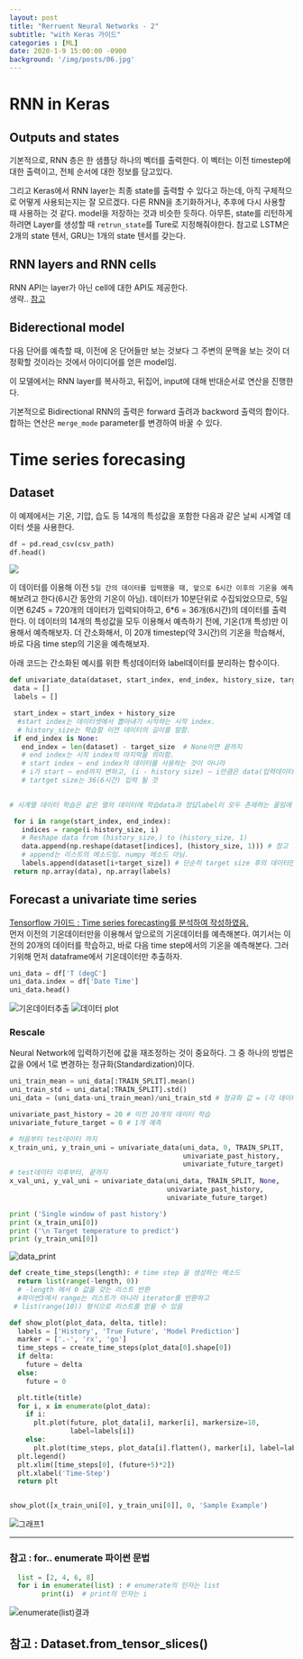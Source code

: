 ```yaml
---
layout: post
title: "Rerruent Neural Networks - 2"
subtitle: "with Keras 가이드"
categories : [ML]
date: 2020-1-9 15:00:00 -0900
background: '/img/posts/06.jpg'
---
```



# RNN in Keras

## Outputs and states
 기본적으로, RNN 층은 한 샘플당 하나의 벡터를 출력한다. 이 벡터는 이전 timestep에 대한 출력이고, 전체 순서에 대한 정보를 담고있다.

  그리고 Keras에서 RNN layer는 최종 state를 출력할 수 있다고 하는데, 아직 구체적으로 어떻게 사용되는지는 잘 모르겠다. 다른 RNN을 초기화하거나, 추후에 다시 사용할 때 사용하는 것 같다. model을 저장하는 것과 비슷한 듯하다. 아무튼, state를 리턴하게 하려면 Layer를 생성할 때 `retrun_state`를 Ture로 지정해줘야한다. 참고로 LSTM은 2개의 state 텐서, GRU는 1개의 state 텐서를 갖는다.


## RNN layers and RNN cells
 RNN API는 layer가 아닌 cell에 대한 API도 제공한다.  
 생략.. [참고](https://www.tensorflow.org/guide/keras/rnn#rnn_layers_and_rnn_cells)


## Biderectional model
 다음 단어를 예측할 때, 이전에 온 단어들만 보는 것보다 그 주변의 문맥을 보는 것이 더 정확할 것이라는 것에서 아이디어를 얻은 model임.

 이 모델에서는 RNN layer를 복사하고, 뒤집어, input에 대해 반대순서로  연산을 진행한다.
 
 기본적으로 Bidirectional RNN의 출력은 forward 출려과 backword 출력의 합이다. 합하는 연산은 `merge_mode` parameter를 변경하여 바꿀 수 있다.



# Time series forecasing
## Dataset
  이 예제에서는 기온, 기압, 습도 등 14개의 특성값을 포함한 다음과 같은 날씨 시계열 데이터 셋을 사용한다. 

  ``` python
df = pd.read_csv(csv_path)
df.head()
```
  ![](./images/2020-01-10-11-12-49.png)

 이 데이터를 이용해 이전 `5일 간의 데이터를 입력했을 때, 앞으로 6시간 이후의 기온을 예측`해보려고 한다(6시간 동안의 기온이 아님). 데이터가 10분단위로 수집되었으므로, 5일이면 6*24*5 = 720개의 데이터가 입력되야하고, 6*6 = 36개(6시간)의 데이터를 출력한다.
  이 데이터의 14개의 특성값을 모두 이용해서 예측하기 전에, 기온(1개 특성)만 이용해서 예측해보자. 더 간소화해서, 이 20개 timestep(약 3시간)의 기온을 학습해서, 바로 다음 time step의 기온을 예측해보자.

 아래 코드는 간소화된 예시를 위한 특성데이터와 label데이터를 분리하는 함수이다.

 ``` python
 def univariate_data(dataset, start_index, end_index, history_size, target_size):
  data = []
  labels = []

  start_index = start_index + history_size
   #start index는 데이터셋에서 뽑아내기 시작하는 시작 index.
   # history_size는 학습할 이전 데이터의 길이를 말함.
  if end_index is None:
    end_index = len(dataset) - target_size  # None이면 끝까지
    # end index는 시작 index의 마지막을 의미함.
    # start index ~ end index의 데이터를 사용하는 것이 아니라
    # i가 start ~ end까지 변하고, (i - history size) ~ i만큼은 data(입력데이터)가 되는 것이고, i ~ (i + target_size) 만큼은 label(정답)데이터가 됨.
    # tartget size는 36(6시간) 입력 될 것
    

 # 시계열 데이터 학습은 같은 열의 데이터에 학습data과 정답label이 모두 존재하는 꼴임에 주의.

  for i in range(start_index, end_index):
    indices = range(i-history_size, i)
    # Reshape data from (history_size,) to (history_size, 1)
    data.append(np.reshape(dataset[indices], (history_size, 1))) # 참고 : 넘파이 배열에 인덱스로 리스트를 전달하면, 리스트가 가리키는 인덱스 모두 반환.
    # append는 리스트의 메소드임. numpy 메소드 아님.
    labels.append(dataset[i+target_size]) # 단순히 target size 후의 데이터만 학습한다? 그 sequence 모두를 예측하는 것이 아님.
  return np.array(data), np.array(labels)
 ```



## Forecast a univariate time series
[Tensorflow 가이드 : Time series forecasting를 분석하여 작성하였음.](https://www.tensorflow.org/tutorials/structured_data/time_series)  
 먼저 이전의 기온데이터만을 이용해서 앞으로의 기온데이터를 예측해본다. 여기서는 이전의 20개의 데이터를 학습하고, 바로 다음 time step에서의 기온을 예측해본다.
그러기위해 먼저 dataframe에서 기온데이터만 추출하자.  

``` python
uni_data = df['T (degC']
uni_data.index = df['Date Time']
uni_data.head()
```
![기온데이터추출](./images/2020-01-10-13-16-24.png)
![데이터 plot](./images/2020-01-10-13-17-58.png)


### Rescale
 Neural Network에 입력하기전에 값을 재조정하는 것이 중요하다. 그 중 하나의 방법은 값을 0에서 1로 변경하는 정규화(Standardization)이다. 

``` python
uni_train_mean = uni_data[:TRAIN_SPLIT].mean()
uni_train_std = uni_data[:TRAIN_SPLIT].std()
uni_data = (uni_data-uni_train_mean)/uni_train_std # 정규화 값 = (각 데이터 - 평균) / 표준 편차
```


``` python
univariate_past_history = 20 # 이전 20개의 데이터 학습
univariate_future_target = 0 # 1개 예측

# 처음부터 test데이터 까지
x_train_uni, y_train_uni = univariate_data(uni_data, 0, TRAIN_SPLIT,
                                           univariate_past_history,
                                           univariate_future_target)
# test데이터 이후부터, 끝까지
x_val_uni, y_val_uni = univariate_data(uni_data, TRAIN_SPLIT, None,
                                       univariate_past_history,
                                       univariate_future_target)
```


``` python
print ('Single window of past history')
print (x_train_uni[0])
print ('\n Target temperature to predict')
print (y_train_uni[0])
```

![data_print](./images/2020-01-10-15-04-18.png)



``` python
def create_time_steps(length): # time step 을 생성하는 메소드
  return list(range(-length, 0))
  # -length 에서 0 값을 갖는 리스트 반환
  #파이썬3에서 range는 리스트가 아니라 iterator를 반환하고
 # list(range(10)) 형식으로 리스트를 얻을 수 있음

def show_plot(plot_data, delta, title):
  labels = ['History', 'True Future', 'Model Prediction']
  marker = ['.-', 'rx', 'go']
  time_steps = create_time_steps(plot_data[0].shape[0])
  if delta:
    future = delta
  else:
    future = 0

  plt.title(title)
  for i, x in enumerate(plot_data): 
    if i:
      plt.plot(future, plot_data[i], marker[i], markersize=10,
               label=labels[i])
    else:
      plt.plot(time_steps, plot_data[i].flatten(), marker[i], label=labels[i])
  plt.legend()
  plt.xlim([time_steps[0], (future+5)*2])
  plt.xlabel('Time-Step')
  return plt


show_plot([x_train_uni[0], y_train_uni[0]], 0, 'Sample Example')
```
![그래프1](./images/2020-01-13-10-25-58.png)

----
 ### 참고 : for.. enumerate 파이썬 문법
``` python
  list = [2, 4, 6, 8]
  for i in enumerate(list) : # enumerate의 인자는 list
        print(i)  # print의 인자는 i
```
![enumerate(list)결과](./images/2020-01-13-10-40-03.png)  



## 참고 : Dataset.from_tensor_slices()
 